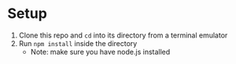 # Setup
1. Clone this repo and `cd` into its directory from a terminal emulator
2. Run `npm install` inside the directory
   - Note: make sure you have node.js installed
